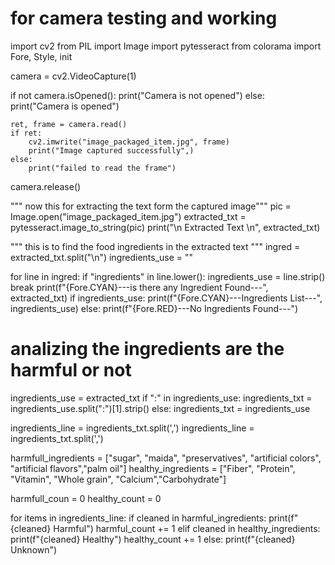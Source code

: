# for camera testing and working 

import cv2
from PIL import Image
import pytesseract
from colorama import Fore, Style, init

camera = cv2.VideoCapture(1)

if not camera.isOpened():
    print("Camera is not opened")
else:
    print("Camera is opened")

    ret, frame = camera.read()
    if ret: 
        cv2.imwrite("image_packaged_item.jpg", frame)
        print("Image captured successfully",)
    else:
        print("failed to read the frame")

camera.release()

""" now this for extracting the text form the captured image"""
pic = Image.open("image_packaged_item.jpg")
extracted_txt = pytesseract.image_to_string(pic)
print("\n Extracted Text \n", extracted_txt)

""" this is to find the food ingredients in the extracted text """
ingred = extracted_txt.split("\n")
ingredients_use = ""

for line in ingred:
    if "ingredients" in line.lower():
        ingredients_use = line.strip()
        break 
    print(f"{Fore.CYAN}---is there any Ingredient Found---", extracted_txt)
    if ingredients_use:
        print(f"{Fore.CYAN}---Ingredients List---", ingredients_use)
    else:
        print(f"{Fore.RED}---No Ingredients Found---")

# analizing the ingredients are the harmful or not
ingredients_use = extracted_txt
if ":" in ingredients_use:
    ingredients_txt = ingredients_use.split(":")[1].strip()
else:
    ingredients_txt = ingredients_use

ingredients_line = ingredients_txt.split(',')
ingredients_line = ingredients_txt.split(',')

harmfull_ingredients = ["sugar", "maida", "preservatives", "artificial colors", "artificial flavors","palm oil"]
healthy_ingredients = ["Fiber", "Protein", "Vitamin", "Whole grain", "Calcium","Carbohydrate"]

harmfull_coun = 0
healthy_count = 0

for items in ingredients_line:
   if cleaned in harmful_ingredients:
        print(f"{cleaned} Harmful")
        harmful_count += 1
    elif cleaned in healthy_ingredients:
        print(f"{cleaned} Healthy")
        healthy_count += 1
    else:
        print(f"{cleaned} Unknown")

